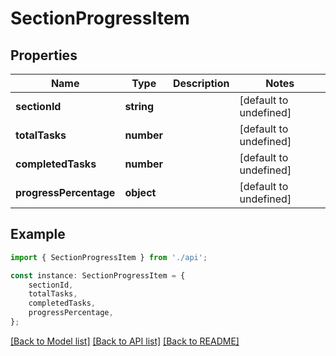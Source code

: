 # SectionProgressItem


## Properties

Name | Type | Description | Notes
------------ | ------------- | ------------- | -------------
**sectionId** | **string** |  | [default to undefined]
**totalTasks** | **number** |  | [default to undefined]
**completedTasks** | **number** |  | [default to undefined]
**progressPercentage** | **object** |  | [default to undefined]

## Example

```typescript
import { SectionProgressItem } from './api';

const instance: SectionProgressItem = {
    sectionId,
    totalTasks,
    completedTasks,
    progressPercentage,
};
```

[[Back to Model list]](../README.md#documentation-for-models) [[Back to API list]](../README.md#documentation-for-api-endpoints) [[Back to README]](../README.md)
